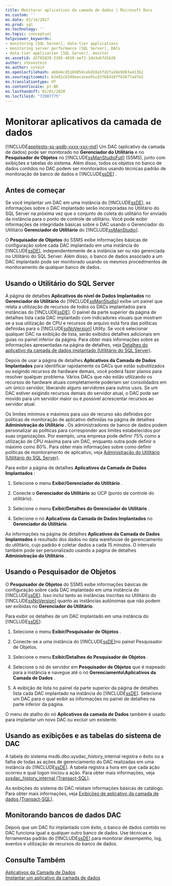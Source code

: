 ```yaml
---
title: Monitorar aplicativos da camada de dados | Microsoft Docs
ms.custom: ''
ms.date: 03/14/2017
ms.prod: sql
ms.technology: ''
ms.topic: conceptual
helpviewer_keywords:
- monitoring [SQL Server], data-tier applications
- monitoring server performance [SQL Server], DACs
- data-tier application [SQL Server], monitor
ms.assetid: d2765828-2385-4019-aef2-1de3ab7d1b26
author: stevestein
ms.author: sstein
ms.openlocfilehash: abbd4cd516985dcebd28a5fd2fa28e9d83a413b2
ms.sourcegitcommit: b2e81cb349eecacee91cd3766410ffb3677ad7e2
ms.translationtype: HT
ms.contentlocale: pt-BR
ms.lasthandoff: 02/01/2020
ms.locfileid: "72907775"
---
```

# <a name="monitor-data-tier-applications"></a>Monitorar aplicativos da camada de dados
[!INCLUDE[appliesto-ss-asdb-xxxx-xxx-md](../../includes/appliesto-ss-asdb-xxxx-xxx-md.md)]
  Um DAC (aplicativo da camada de dados) pode ser monitorado no **Gerenciador do Utilitário** e no **Pesquisador de Objetos** no [!INCLUDE[ssManStudioFull](../../includes/ssmanstudiofull-md.md)] (SSMS), junto com exibições e tabelas do sistema. Além disso, todos os objetos no banco de dados contidos no DAC podem ser monitorados usando técnicas padrão de monitoração de banco de dados e [!INCLUDE[ssDE](../../includes/ssde-md.md)] .  
  
## <a name="before-you-begin"></a>Antes de começar  
 Se você implantar um DAC em uma instância do [!INCLUDE[ssDE](../../includes/ssde-md.md)], as informações sobre o DAC implantado serão incorporadas no Utilitário do SQL Server na próxima vez que o conjunto de coleta do utilitário for enviado da instância para o ponto de controle de utilitário. Você pode exibir informações de integridade básicas sobre o DAC usando o Gerenciador do Utilitário **Gerenciador do Utilitário** do [!INCLUDE[ssManStudio](../../includes/ssmanstudio-md.md)].  
  
 O **Pesquisador de Objetos** do SSMS exibe informações básicas de configuração sobre cada DAC implantado em uma instância do [!INCLUDE[ssDE](../../includes/ssde-md.md)], independentemente de a instância ser ou não gerenciada no Utilitário do SQL Server. Além disso, o banco de dados associado a um DAC implantado pode ser monitorado usando os mesmos procedimentos de monitoramento de qualquer banco de dados.  
  
## <a name="using-the-sql-server-utility"></a>Usando o Utilitário do SQL Server  
 A página de detalhes **Aplicativos do nível de Dados Implantados** no **Gerenciador do Utilitário** do [!INCLUDE[ssManStudio](../../includes/ssmanstudio-md.md)] exibe um painel que relata a utilização de recursos de todos os DACs implantados para instâncias do [!INCLUDE[ssDE](../../includes/ssde-md.md)]. O painel da parte superior da página de detalhes lista cada DAC implantado com indicadores visuais que mostram se a sua utilização de CPU e recursos de arquivo está fora das políticas definidas para o [!INCLUDE[ssNoVersion](../../includes/ssnoversion-md.md)] Utility. Se você selecionar qualquer DAC na exibição de lista, serão exibidos detalhes adicionais em guias no painel inferior da página. Para obter mais informações sobre as informações apresentadas na página de detalhes, veja [Detalhes do aplicativo da camada de dados implantado &#40;Utilitário do SQL Server&#41;](https://msdn.microsoft.com/library/79c41dd9-abcb-434e-9326-00a341d5c867).  
  
 Depois de usar a página de detalhes **Aplicativos da Camada de Dados Implantados** para identificar rapidamente os DACs que estão subutilizados ou exigindo recursos de hardware demais, você poderá fazer planos para resolver qualquer problema. Vários DACs que não estão utilizando os recursos de hardware atuais completamente poderiam ser consolidados em um único servidor, liberando alguns servidores para outros usos. Se um DAC estiver exigindo recursos demais do servidor atual, o DAC pode ser movido para um servidor maior ou é possível acrescentar recursos ao servidor atual.  
  
 Os limites mínimos e máximos para uso de recurso são definidos por políticas de monitoração de aplicativo definidas na página de detalhes **Administração do Utilitário** . Os administradores de banco de dados podem personalizar as políticas para corresponder aos limites estabelecidos por suas organizações. Por exemplo, uma empresa pode definir 75% como a utilização de CPU máxima para um DAC, enquanto outra pode definir o máximo como 80%. Para obter mais informações sobre como definir políticas de monitoramento de aplicativo, veja [Administração do Utilitário &#40;Utilitário do SQL Server&#41;](https://msdn.microsoft.com/library/3e5a00c3-8905-40f0-9ddc-d924df9c2f0d).  
  
 Para exibir a página de detalhes **Aplicativos da Camada de Dados Implantados** :  
  
1.  Selecione o menu **Exibir/Gerenciador do Utilitário** .  
  
2.  Conecte o **Gerenciador do Utilitário** ao UCP (ponto de controle do utilitário).  
  
3.  Selecione o menu **Exibir/Detalhes do Gerenciador do Utilitário** .  
  
4.  Selecione o nó **Aplicativos da Camada de Dados Implantados** no **Gerenciador do Utilitário**.  

 As informações na página de detalhes **Aplicativos da Camada de Dados Implantados** é resultado dos dados no data warehouse de gerenciamento do utilitário, cujo padrão é coletar dados a cada 15 minutos. O intervalo também pode ser personalizado usando a página de detalhes **Administração do Utilitário** .  
  
## <a name="using-object-explorer"></a>Usando o Pesquisador de Objetos  
 O **Pesquisador de Objetos** do SSMS exibe informações básicas de configuração sobre cada DAC implantado em uma instância do [!INCLUDE[ssDE](../../includes/ssde-md.md)]. Isso inclui tanto as instâncias inscritas no Utilitário do [!INCLUDE[ssNoVersion](../../includes/ssnoversion-md.md)] quanto as instâncias autônomas que não podem ser exibidas no **Gerenciador do Utilitário**.  
  
 Para exibir os detalhes de um DAC implantado em uma instância do [!INCLUDE[ssDE](../../includes/ssde-md.md)]:  
  
1.  Selecione o menu **Exibir/Pesquisador de Objetos** .  
  
2.  Conecte-se a uma instância do [!INCLUDE[ssDE](../../includes/ssde-md.md)]no painel Pesquisador de Objetos.  
  
3.  Selecione o menu **Exibir/Detalhes do Pesquisador de Objetos** .  
  
4.  Selecione o nó de servidor em **Pesquisador de Objetos** que é mapeado para a instância e navegue até o nó **Gerenciamento\Aplicativos da Camada de Dados** .  
  
5.  A exibição de lista no painel da parte superior da página de detalhes lista cada DAC implantado na instância do [!INCLUDE[ssDE](../../includes/ssde-md.md)]. Selecione um DAC para o qual exibir as informações no painel de detalhes na parte inferior da página.  
  
 O menu de atalho do nó **Aplicativos da camada de Dados** também é usado para implantar um novo DAC ou excluir um existente.  
  
## <a name="using-the-dac-system-views-and-tables"></a>Usando as exibições e as tabelas do sistema de DAC  
 A tabela do sistema msdb.dbo.sysdac_history_internal registra o êxito ou a falha de todas as ações de gerenciamento do DAC realizadas em uma instância do [!INCLUDE[ssDE](../../includes/ssde-md.md)]. A tabela registra a hora em que cada ação ocorreu e qual logon iniciou a ação. Para obter mais informações, veja [sysdac_history_internal &#40;Transact-SQL&#41;](../../relational-databases/system-tables/data-tier-application-tables-sysdac-history-internal.md).  
  
 As exibições do sistema do DAC relatam informações básicas de catálogo. Para obter mais informações, veja [Exibições de aplicativo da camada de dados &#40;Transact-SQL&#41;](https://msdn.microsoft.com/library/0de01328-d7a6-4677-b7a0-dcd3098c23d4).  
  
## <a name="monitoring-dac-databases"></a>Monitorando bancos de dados DAC  
 Depois que um DAC foi implantado com êxito, o banco de dados contido no DAC funciona igual a qualquer outro banco de dados. Use técnicas e ferramentas padrão do [!INCLUDE[ssDE](../../includes/ssde-md.md)] para monitorar desempenho, log, eventos e utilização de recursos do banco de dados.  
  
## <a name="see-also"></a>Consulte Também  
 [Aplicativos da Camada de Dados](../../relational-databases/data-tier-applications/data-tier-applications.md)   
 [Implantar um aplicativo da camada de dados](../../relational-databases/data-tier-applications/deploy-a-data-tier-application.md)  
  
  
